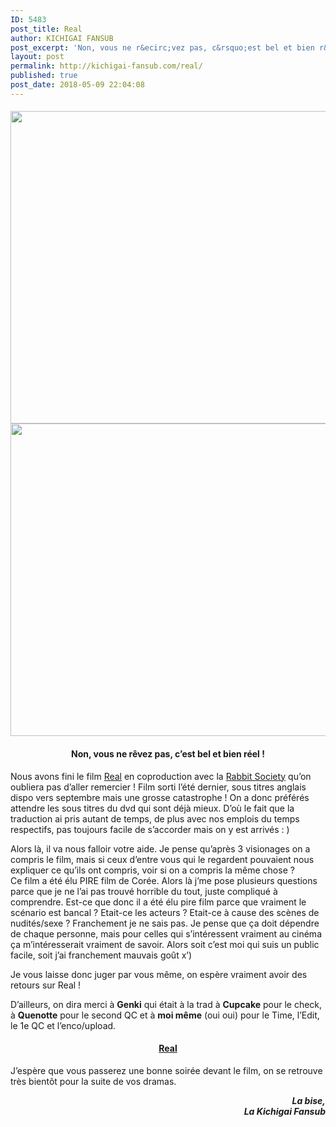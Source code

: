 ```yaml
---
ID: 5483
post_title: Real
author: KICHIGAI FANSUB
post_excerpt: 'Non, vous ne r&ecirc;vez pas, c&rsquo;est bel et bien r&eacute;el ! Nous avons fini le film Real en coproduction avec la Rabbit Society&nbsp;qu&rsquo;on oubliera pas d&rsquo;aller remercier ! Film sorti l&rsquo;&eacute;t&eacute; dernier, sous titres anglais dispo vers septembre mais une grosse catastrophe ! On a donc pr&eacute;f&eacute;r&eacute;s attendre les sous titres du dvd qui sont&hellip;'
layout: post
permalink: http://kichigai-fansub.com/real/
published: true
post_date: 2018-05-09 22:04:08
---
```

<div class="feedwordpress-gaffer-full-text"><h4>
<img class="aligncenter size-full wp-image-4261" src="https://united-subs.dearclouds.com/wp-content/uploads/2018/05/dbf797b9e4d337ce7fd7861e02bef2cf.jpg" alt width="900" height="500" data-recalc-dims="1" data-lazy-srcset="https://i1.wp.com/kichigai-fansub.com/wp-content/uploads/2018/05/Real-News.jpg?w=900 900w, https://i1.wp.com/kichigai-fansub.com/wp-content/uploads/2018/05/Real-News.jpg?resize=300%2C167 300w, https://i1.wp.com/kichigai-fansub.com/wp-content/uploads/2018/05/Real-News.jpg?resize=768%2C427 768w, https://i1.wp.com/kichigai-fansub.com/wp-content/uploads/2018/05/Real-News.jpg?resize=700%2C389 700w" data-lazy-sizes="(max-width: 900px) 100vw, 900px"><noscript><img class="aligncenter size-full wp-image-4261" src="https://united-subs.dearclouds.com/wp-content/uploads/2018/05/dbf797b9e4d337ce7fd7861e02bef2cf.jpg" alt="" width="900" height="500" srcset="https://i1.wp.com/kichigai-fansub.com/wp-content/uploads/2018/05/Real-News.jpg?w=900 900w, https://i1.wp.com/kichigai-fansub.com/wp-content/uploads/2018/05/Real-News.jpg?resize=300%2C167 300w, https://i1.wp.com/kichigai-fansub.com/wp-content/uploads/2018/05/Real-News.jpg?resize=768%2C427 768w, https://i1.wp.com/kichigai-fansub.com/wp-content/uploads/2018/05/Real-News.jpg?resize=700%2C389 700w" sizes="(max-width: 900px) 100vw, 900px" data-recalc-dims="1"></noscript>
</h4>
<h4 style="text-align: center;">Non, vous ne rêvez pas, c’est bel et bien réel !</h4>
<p>Nous avons fini le film <a href="http://kichigai-fansub.com/real-vostfr/">Real</a> en coproduction avec la <a href="http://south-rabbits.wixsite.com/s-rabbits-society">Rabbit Society</a> qu’on oubliera pas d’aller remercier ! Film sorti l’été dernier, sous titres anglais dispo vers septembre mais une grosse catastrophe ! On a donc préférés attendre les sous titres du dvd qui sont déjà mieux. D’où le fait que la traduction ai pris autant de temps, de plus avec nos emplois du temps respectifs, pas toujours facile de s’accorder mais on y est arrivés : )</p>
<p>Alors là, il va nous falloir votre aide. Je pense qu’après 3 visionages on a compris le film, mais si ceux d’entre vous qui le regardent pouvaient nous expliquer ce qu’ils ont compris, voir si on a compris la même chose ?<br>
Ce film a été élu PIRE film de Corée. Alors là j’me pose plusieurs questions parce que je ne l’ai pas trouvé horrible du tout, juste compliqué à comprendre. Est-ce que donc il a été élu pire film parce que vraiment le scénario est bancal ? Etait-ce les acteurs ? Etait-ce à cause des scènes de nudités/sexe ? Franchement je ne sais pas. Je pense que ça doit dépendre de chaque personne, mais pour celles qui s’intéressent vraiment au cinéma ça m’intéresserait vraiment de savoir. Alors soit c’est moi qui suis un public facile, soit j’ai franchement mauvais goût x’)</p>
<p>Je vous laisse donc juger par vous même, on espère vraiment avoir des retours sur Real !</p>
<p>D’ailleurs, on dira merci à <strong>Genki</strong> qui était à la trad à <strong>Cupcake</strong> pour le check, à <strong>Quenotte</strong> pour le second QC et à <strong>moi même</strong> (oui oui) pour le Time, l’Edit, le 1e QC et l’enco/upload.</p>
<p><span id="more-4260"></span></p>
<h4 style="text-align: center;"><a href="http://kichigai-fansub.com/real-vostfr/">Real</a></h4>
<p>J’espère que vous passerez une bonne soirée devant le film, on se retrouve très bientôt pour la suite de vos dramas.</p>
<p style="text-align: right;"><em><strong>La bise,</strong></em><br><em><strong>La Kichigai Fansub</strong></em></p></div>
